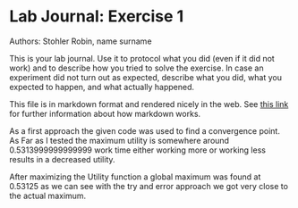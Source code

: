 # Lab Journal: Exercise 1

Authors: Stohler Robin, name surname

This is your lab journal. Use it to protocol what you did (even if it did not work) and to describe how you tried to solve the exercise. In case an experiment did not turn out as expected, describe what you did, what you expected to happen, and what actually happened.

This file is in markdown format and rendered nicely in the web. See [this link](https://github.com/adam-p/markdown-here/wiki/Markdown-Cheatsheet) for further information about how markdown works.


As a first approach the given code was used to find a convergence point. As Far as I tested the maximum utility is somewhere around 0.5313999999999999 work time either working more or working less results in a decreased utility.

After maximizing the Utility function a global maximum was found at 0.53125 as we can see with the try and error approach we got very close to the actual maximum.

